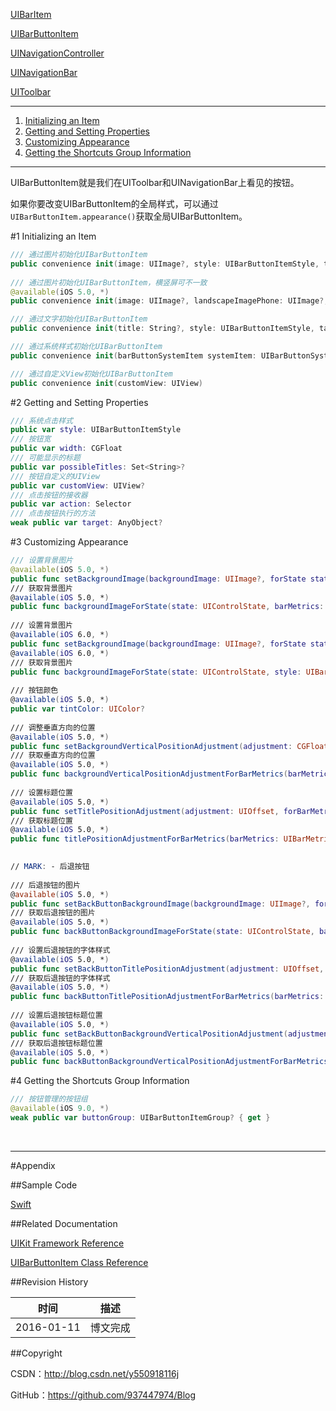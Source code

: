 [UIBarItem](https://github.com/937447974/Blog/blob/master/IOS/Cocoa%20Touch%20Layer/UIKit/UIBarItem.md)

[UIBarButtonItem](https://github.com/937447974/Blog/blob/master/IOS/Cocoa%20Touch%20Layer/UIKit/UIBarButtonItem.md)

[UINavigationController](https://github.com/937447974/Blog/blob/master/IOS/Cocoa%20Touch%20Layer/UIKit/UINavigationController.md)

[UINavigationBar](https://github.com/937447974/Blog/blob/master/IOS/Cocoa%20Touch%20Layer/UIKit/UINavigationBar.md)

[UIToolbar](https://github.com/937447974/Blog/blob/master/IOS/Cocoa%20Touch%20Layer/UIKit/UIToolbar.md)

----

1. [Initializing an Item](#Initializing_an_Item)
2. [Getting and Setting Properties](#Getting_and_Setting_Properties)
3. [Customizing Appearance](#Customizing_Appearance)
4. [Getting the Shortcuts Group Information](#Getting_the_Shortcuts_Group_Information)

----

UIBarButtonItem就是我们在UIToolbar和UINavigationBar上看见的按钮。

如果你要改变UIBarButtonItem的全局样式，可以通过`UIBarButtonItem.appearance()`获取全局UIBarButtonItem。

#<a id="Initializing_an_Item">1 Initializing an Item

```swift
/// 通过图片初始化UIBarButtonItem
public convenience init(image: UIImage?, style: UIBarButtonItemStyle, target: AnyObject?, action: Selector)
    
/// 通过图片初始化UIBarButtonItem，横竖屏可不一致
@available(iOS 5.0, *)
public convenience init(image: UIImage?, landscapeImagePhone: UIImage?, style: UIBarButtonItemStyle, target: AnyObject?, action: Selector)

/// 通过文字初始化UIBarButtonItem
public convenience init(title: String?, style: UIBarButtonItemStyle, target: AnyObject?, action: Selector)

/// 通过系统样式初始化UIBarButtonItem
public convenience init(barButtonSystemItem systemItem: UIBarButtonSystemItem, target: AnyObject?, action: Selector)

/// 通过自定义View初始化UIBarButtonItem
public convenience init(customView: UIView)
```

#<a id="Getting_and_Setting_Properties">2 Getting and Setting Properties

```swift
/// 系统点击样式
public var style: UIBarButtonItemStyle
/// 按钮宽
public var width: CGFloat
/// 可能显示的标题
public var possibleTitles: Set<String>?
/// 按钮自定义的UIView
public var customView: UIView?
/// 点击按钮的接收器
public var action: Selector
/// 点击按钮执行的方法
weak public var target: AnyObject?
```

#<a id="Customizing_Appearance">3 Customizing Appearance

```swift
/// 设置背景图片
@available(iOS 5.0, *)
public func setBackgroundImage(backgroundImage: UIImage?, forState state: UIControlState, barMetrics: UIBarMetrics)
/// 获取背景图片
@available(iOS 5.0, *)
public func backgroundImageForState(state: UIControlState, barMetrics: UIBarMetrics) -> UIImage?
    
/// 设置背景图片
@available(iOS 6.0, *)
public func setBackgroundImage(backgroundImage: UIImage?, forState state: UIControlState, style: UIBarButtonItemStyle, barMetrics: UIBarMetrics)
@available(iOS 6.0, *)
/// 获取背景图片
public func backgroundImageForState(state: UIControlState, style: UIBarButtonItemStyle, barMetrics: UIBarMetrics) -> UIImage?
    
/// 按钮颜色
@available(iOS 5.0, *)
public var tintColor: UIColor?
    
/// 调整垂直方向的位置
@available(iOS 5.0, *)
public func setBackgroundVerticalPositionAdjustment(adjustment: CGFloat, forBarMetrics barMetrics: UIBarMetrics)
/// 获取垂直方向的位置
@available(iOS 5.0, *)
public func backgroundVerticalPositionAdjustmentForBarMetrics(barMetrics: UIBarMetrics) -> CGFloat
    
/// 设置标题位置
@available(iOS 5.0, *)
public func setTitlePositionAdjustment(adjustment: UIOffset, forBarMetrics barMetrics: UIBarMetrics)
/// 获取标题位置
@available(iOS 5.0, *)
public func titlePositionAdjustmentForBarMetrics(barMetrics: UIBarMetrics) -> UIOffset

  
// MARK: - 后退按钮
    
/// 后退按钮的图片
@available(iOS 5.0, *)
public func setBackButtonBackgroundImage(backgroundImage: UIImage?, forState state: UIControlState, barMetrics: UIBarMetrics)
/// 获取后退按钮的图片
@available(iOS 5.0, *)
public func backButtonBackgroundImageForState(state: UIControlState, barMetrics: UIBarMetrics) -> UIImage?
    
/// 设置后退按钮的字体样式
@available(iOS 5.0, *)
public func setBackButtonTitlePositionAdjustment(adjustment: UIOffset, forBarMetrics barMetrics: UIBarMetrics)
/// 获取后退按钮的字体样式
@available(iOS 5.0, *)
public func backButtonTitlePositionAdjustmentForBarMetrics(barMetrics: UIBarMetrics) -> UIOffset
    
/// 设置后退按钮标题位置
@available(iOS 5.0, *)
public func setBackButtonBackgroundVerticalPositionAdjustment(adjustment: CGFloat, forBarMetrics barMetrics: UIBarMetrics)
/// 获取后退按钮标题位置
@available(iOS 5.0, *)
public func backButtonBackgroundVerticalPositionAdjustmentForBarMetrics(barMetrics: UIBarMetrics) -> CGFloat
```

#<a id="Getting_the_Shortcuts_Group_Information">4 Getting the Shortcuts Group Information

```swift
/// 按钮管理的按钮组
@available(iOS 9.0, *)
weak public var buttonGroup: UIBarButtonItemGroup? { get }
```

&#160;

----------

#Appendix

##Sample Code

[Swift](https://github.com/937447974/Swift)

##Related Documentation

[UIKit Framework Reference](https://developer.apple.com/library/ios/documentation/UIKit/Reference/UIKit_Framework/index.html)

[UIBarButtonItem Class Reference](https://developer.apple.com/library/ios/documentation/UIKit/Reference/UIBarButtonItem_Class/index.html)

##Revision History

| 时间 | 描述 |
| ---- | ---- |
| 2016-01-11 | 博文完成 |

##Copyright

CSDN：http://blog.csdn.net/y550918116j

GitHub：https://github.com/937447974/Blog